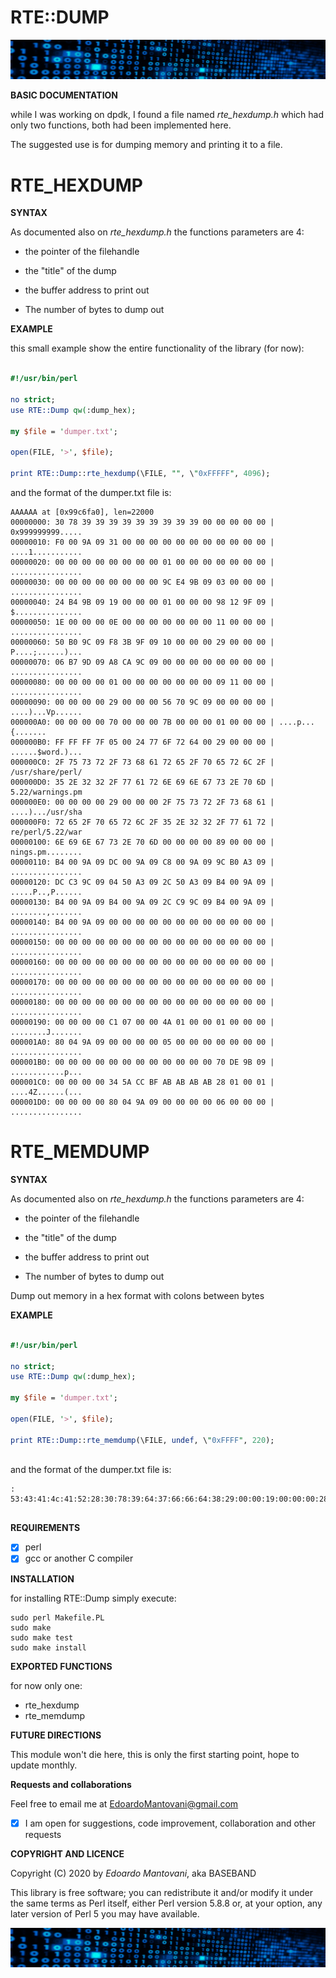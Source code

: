 **RTE::DUMP**
====================================================

![](./dump.gif)


**BASIC DOCUMENTATION**

while I was working on dpdk, I found a file named _rte_hexdump.h_ which had only two functions, both had been implemented here.

The suggested use is for dumping memory and printing it to a file.


RTE_HEXDUMP
===============================

**SYNTAX**

As documented also on _rte_hexdump.h_ the functions parameters are 4:

* the pointer of the filehandle

* the "title" of the dump

* the buffer address to print out

* The number of bytes to dump out

**EXAMPLE**

this small example show the entire functionality of the library (for now):

```perl

#!/usr/bin/perl

no strict;
use RTE::Dump qw(:dump_hex);

my $file = 'dumper.txt';

open(FILE, '>', $file);

print RTE::Dump::rte_hexdump(\FILE, "", \"0xFFFFF", 4096);


```

and the format of the dumper.txt file is:

```
AAAAAA at [0x99c6fa0], len=22000
00000000: 30 78 39 39 39 39 39 39 39 39 39 00 00 00 00 00 | 0x999999999.....
00000010: F0 00 9A 09 31 00 00 00 00 00 00 00 00 00 00 00 | ....1...........
00000020: 00 00 00 00 00 00 00 00 01 00 00 00 00 00 00 00 | ................
00000030: 00 00 00 00 00 00 00 00 9C E4 9B 09 03 00 00 00 | ................
00000040: 24 B4 9B 09 19 00 00 00 01 00 00 00 98 12 9F 09 | $...............
00000050: 1E 00 00 00 0E 00 00 00 00 00 00 00 11 00 00 00 | ................
00000060: 50 B0 9C 09 F8 3B 9F 09 10 00 00 00 29 00 00 00 | P....;......)...
00000070: 06 B7 9D 09 A8 CA 9C 09 00 00 00 00 00 00 00 00 | ................
00000080: 00 00 00 00 01 00 00 00 00 00 00 00 09 11 00 00 | ................
00000090: 00 00 00 00 29 00 00 00 56 70 9C 09 00 00 00 00 | ....)...Vp......
000000A0: 00 00 00 00 70 00 00 00 7B 00 00 00 01 00 00 00 | ....p...{.......
000000B0: FF FF FF 7F 05 00 24 77 6F 72 64 00 29 00 00 00 | ......$word.)...
000000C0: 2F 75 73 72 2F 73 68 61 72 65 2F 70 65 72 6C 2F | /usr/share/perl/
000000D0: 35 2E 32 32 2F 77 61 72 6E 69 6E 67 73 2E 70 6D | 5.22/warnings.pm
000000E0: 00 00 00 00 29 00 00 00 2F 75 73 72 2F 73 68 61 | ....).../usr/sha
000000F0: 72 65 2F 70 65 72 6C 2F 35 2E 32 32 2F 77 61 72 | re/perl/5.22/war
00000100: 6E 69 6E 67 73 2E 70 6D 00 00 00 00 89 00 00 00 | nings.pm........
00000110: B4 00 9A 09 DC 00 9A 09 C8 00 9A 09 9C B0 A3 09 | ................
00000120: DC C3 9C 09 04 50 A3 09 2C 50 A3 09 B4 00 9A 09 | .....P..,P......
00000130: B4 00 9A 09 B4 00 9A 09 2C C9 9C 09 B4 00 9A 09 | ........,.......
00000140: B4 00 9A 09 00 00 00 00 00 00 00 00 00 00 00 00 | ................
00000150: 00 00 00 00 00 00 00 00 00 00 00 00 00 00 00 00 | ................
00000160: 00 00 00 00 00 00 00 00 00 00 00 00 00 00 00 00 | ................
00000170: 00 00 00 00 00 00 00 00 00 00 00 00 00 00 00 00 | ................
00000180: 00 00 00 00 00 00 00 00 00 00 00 00 00 00 00 00 | ................
00000190: 00 00 00 00 C1 07 00 00 4A 01 00 00 01 00 00 00 | ........J.......
000001A0: 80 04 9A 09 00 00 00 00 05 00 00 00 00 00 00 00 | ................
000001B0: 00 00 00 00 00 00 00 00 00 00 00 00 70 DE 9B 09 | ............p...
000001C0: 00 00 00 00 34 5A CC BF AB AB AB AB 28 01 00 01 | ....4Z......(...
000001D0: 00 00 00 00 80 04 9A 09 00 00 00 00 06 00 00 00 | ................

```

RTE_MEMDUMP
=================================
**SYNTAX**

As documented also on _rte_hexdump.h_ the functions parameters are 4:

* the pointer of the filehandle

* the "title" of the dump

* the buffer address to print out

* The number of bytes to dump out

Dump out memory in a hex format with colons between bytes

**EXAMPLE**


```perl                                                                    

#!/usr/bin/perl

no strict;
use RTE::Dump qw(:dump_hex);

my $file = 'dumper.txt';

open(FILE, '>', $file);

print RTE::Dump::rte_memdump(\FILE, undef, \"0xFFFF", 220);



```

and the format of the dumper.txt file is:


```
: 53:43:41:4c:41:52:28:30:78:39:64:37:66:66:64:38:29:00:00:19:00:00:00:28:3f:5e:3a:5e:5c:64:29:00:00:00:00:00:00:00:00:00:00:00:00:31:00:00:00:2f:75:73:72:2f:73:68:61:72:65:2f:70:65:72:6c:2f:35:2e:32:32:2f:45:78:70:6f:72:74:65:72:2f:48:65:61:76:79:2e:70:6d:00:09:18:70:de:09:11:00:00:00:2c:20:00:00:2e:70:6d:00:10:00:00:00:11:00:00:00:2f:00:d8:09:2a:29:2f:24:00:e7:dc:09:59:00:00:00:00:00:00:00:0d:00:00:00:00:00:00:00:00:00:00:00:00:00:00:00:00:00:00:00:9c:00:00:00:00:02:01:00:01:1f:02:00:2f:00:00:00:00:31:02:00:01:00:00:00:00:2a:02:00:00:10:00:00:00:32:02:00:01:00:00:00:01:1f:02:00:2f:04:00:00:00:04:01:00:00:00:00:00:00:00:00:00:49:00:00:00:01:00:00:00:00


```

**REQUIREMENTS**

- [x] perl
- [x] gcc or another C compiler

**INSTALLATION**

for installing RTE::Dump simply execute:

```shell
sudo perl Makefile.PL
sudo make
sudo make test
sudo make install
```

**EXPORTED FUNCTIONS**

for now only one:

* rte_hexdump
* rte_memdump 

**FUTURE DIRECTIONS**

This module won't die here, this is only the first starting point, hope to update monthly.


**Requests and collaborations**

Feel free to email me at <EdoardoMantovani@gmail.com>
- [x] I am open for suggestions, code improvement, collaboration and other requests

**COPYRIGHT AND LICENCE**

Copyright (C) 2020 by *Edoardo Mantovani*, aka BASEBAND


This library is free software; you can redistribute it and/or modify
it under the same terms as Perl itself, either Perl version 5.8.8 or,
at your option, any later version of Perl 5 you may have available.


![](./dump.gif)
